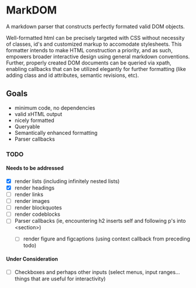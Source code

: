 # MarkDOM 

A markdown parser that constructs perfectly formated valid DOM objects.

Well-formatted html can be precisely targeted with CSS without necessity of classes, id's and customized markup to accomodate stylesheets. This formatter intends to make HTML construction a priority, and as such, empowers broader interactive design using general markdown conventions. Further,  properly created DOM documents can be queried via xpath, enabling callbacks that can be utilized elegantly for further formatting (like adding class and id attributes, semantic revisions, etc).

## Goals

- minimum code, no dependencies
- valid xHTML output
- nicely formatted
- Queryable
- Semantically enhanced formatting
- Parser callbacks

### TODO

#### Needs to be addressed

- [x] render lists (including infinitely nested lists)
- [x] render headings
- [ ] render links
- [ ] render images
- [ ] render blockquotes
- [ ] render codeblocks
- [ ] Parser callbacks (ie, encountering h2 inserts self and following p's into &lt;section&gt;)
  - [ ] render figure and figcaptions (using context callback from preceding todo)
  
  
#### Under Consideration
- [ ] Checkboxes and perhaps other inputs (select menus, input ranges... things that are useful for interactivity)